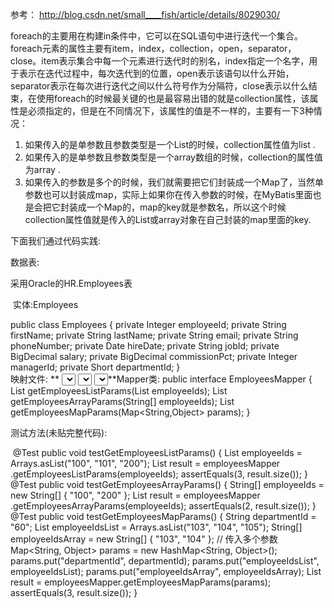 参考： http://blog.csdn.net/small____fish/article/details/8029030/

foreach的主要用在构建in条件中，它可以在SQL语句中进行迭代一个集合。foreach元素的属性主要有item，index，collection，open，separator，close。item表示集合中每一个元素进行迭代时的别名，index指定一个名字，用于表示在迭代过程中，每次迭代到的位置，open表示该语句以什么开始，separator表示在每次进行迭代之间以什么符号作为分隔符，close表示以什么结束，在使用foreach的时候最关键的也是最容易出错的就是collection属性，该属性是必须指定的，但是在不同情况下，该属性的值是不一样的，主要有一下3种情况： 

1. 如果传入的是单参数且参数类型是一个List的时候，collection属性值为list .
2. 如果传入的是单参数且参数类型是一个array数组的时候，collection的属性值为array .
3. 如果传入的参数是多个的时候，我们就需要把它们封装成一个Map了，当然单参数也可以封装成map，实际上如果你在传入参数的时候，在MyBatis里面也是会把它封装成一个Map的，map的key就是参数名，所以这个时候collection属性值就是传入的List或array对象在自己封装的map里面的key.

下面我们通过代码实践:

数据表:

采用Oracle的HR.Employees表

​        实体:Employees

public class Employees {
    private Integer employeeId;
    private String firstName;
    private String lastName;
    private String email;
    private String phoneNumber;
    private Date hireDate;
    private String jobId;
    private BigDecimal salary;
    private BigDecimal commissionPct;
    private Integer managerId;
    private Short departmentId;
}  
映射文件:    **<!--List:forech中的collection属性类型是List,collection的值必须是:list,item的值可以随意,Dao接口中参数名字随意 -->    <select id="getEmployeesListParams" resultType="Employees">        select \*        from EMPLOYEES e        where e.EMPLOYEE_ID in        <foreach collection="list" item="employeeId" index="index"            open="(" close=")" separator=",">            #{employeeId}        </foreach>    </select>    <!--Array:forech中的collection属性类型是array,collection的值必须是:list,item的值可以随意,Dao接口中参数名字随意 -->    <select id="getEmployeesArrayParams" resultType="Employees">        select *        from EMPLOYEES e        where e.EMPLOYEE_ID in        <foreach collection="array" item="employeeId" index="index"            open="(" close=")" separator=",">            #{employeeId}        </foreach>    </select>    <!--Map:不单单forech中的collection属性是map.key,其它所有属性都是map.key,比如下面的departmentId -->    <select id="getEmployeesMapParams" resultType="Employees">        select *        from EMPLOYEES e        <where>            <if test="departmentId!=null and departmentId!=''">                e.DEPARTMENT_ID=#{departmentId}            </if>            <if test="employeeIdsArray!=null and employeeIdsArray.length!=0">                AND e.EMPLOYEE_ID in                <foreach collection="employeeIdsArray" item="employeeId"                    index="index" open="(" close=")" separator=",">                    #{employeeId}                </foreach>            </if>        </where>    </select>**Mapper类:
public interface EmployeesMapper { 
    List<Employees> getEmployeesListParams(List<String> employeeIds);
    List<Employees> getEmployeesArrayParams(String[] employeeIds);
    List<Employees> getEmployeesMapParams(Map<String,Object> params);
}

测试方法(未贴完整代码):

​    @Test 
    public void testGetEmployeesListParams() {
        List<String> employeeIds = Arrays.asList("100", "101", "200");
        List<Employees> result = employeesMapper
                .getEmployeesListParams(employeeIds);
        assertEquals(3, result.size());
    }
    @Test
    public void testGetEmployeesArrayParams() {
        String[] employeeIds = new String[] { "100", "200" };
        List<Employees> result = employeesMapper
                .getEmployeesArrayParams(employeeIds);
        assertEquals(2, result.size());
    }
    @Test
    public void testGetEmployeesMapParams() {
        String departmentId = "60";
        List<String> employeeIdsList = Arrays.asList("103", "104", "105");
        String[] employeeIdsArray = new String[] { "103", "104" };
        // 传入多个参数
        Map<String, Object> params = new HashMap<String, Object>();
        params.put("departmentId", departmentId);
        params.put("employeeIdsList", employeeIdsList);
        params.put("employeeIdsArray", employeeIdsArray);
        List<Employees> result = employeesMapper.getEmployeesMapParams(params);
        assertEquals(3, result.size());
    }